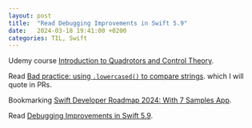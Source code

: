 ```yaml
---
layout: post
title:  "Read Debugging Improvements in Swift 5.9"
date:   2024-03-18 19:41:00 +0200
categories: TIL, Swift
---
```

Udemy course [Introduction to Quadrotors and Control Theory](https://www.udemy.com/course/quadrotors/).

Read [Bad practice: using `.lowercased()` to compare strings](https://www.swiftwithvincent.com/blog/bad-practice-using-lowercased-to-compare-strings). which I will quote in PRs.

Bookmarking [Swift Developer Roadmap 2024: With 7 Samples App](https://medium.com/@ugurelsevket/swift-developer-roadmap-2024-with-7-samples-app-8d6fffd9c468).

Read [Debugging Improvements in Swift 5.9](https://www.swift.org/blog/whats-new-swift-debugging-5.9/).
